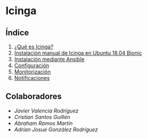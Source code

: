 # Icinga

## Índice

1. [¿Qué es Icinga?](docs/Icinga.md)
2. [Instalación manual de Icinga en Ubuntu 18.04 Bionic](docs/InstalacionManual.md)
3. [Instalación mediante Ansible](docs/InstalacionAnsible.md)
4. [Configuración](docs/Configuracion.md)
5. [Monitorización](docs/Monitorizacion.md)
6. [Notificaciones](docs/Notificaciones.md)

## Colaboradores

* *Javier Valencia Rodríguez*
* *Cristian Santos Guillén*
* *Abraham Ramos Martín*
* *Adrían Josué González Rodríguez*